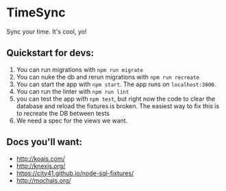 TimeSync
========

Sync your time. It's cool, yo!

Quickstart for devs:
-------------------
1. You can run migrations with `npm run migrate`
2. You can nuke the db and rerun migrations with `npm run recreate`
3. You can start the app with `npm start`. The app runs on `localhost:3000`.
4. You can run the linter with `npm run lint`
5. you can test the app with `npm test`, but right now the code to clear the
database and reload the fixtures is broken. The easiest way to fix this is to
recreate the DB between tests
6. We need a spec for the views we want.

Docs you'll want:
-----------------
* http://koajs.com/
* http://knexjs.org/
* https://city41.github.io/node-sql-fixtures/
* http://mochajs.org/
